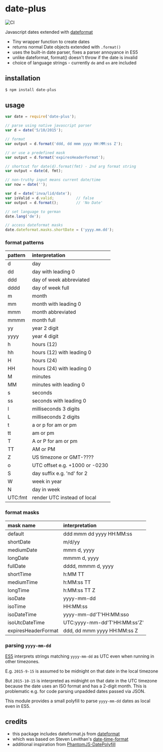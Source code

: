 # date-plus
![CI](https://github.com/jldec/date-plus/workflows/CI/badge.svg)

Javascript dates extended with [dateformat](https://www.npmjs.com/package/dateformat)

- Tiny wrapper function to create dates
- returns normal Date objects extended with `.format()`
- uses the built-in date parser, fixes a parser annoyance in ES5
- unlike dateformat, format() doesn't throw if the date is invalid
- choice of language strings - currently `de` and `en` are included

## installation

```sh
$ npm install date-plus
```

## usage

```javascript
var date = require('date-plus');

// parse using native javascript parser
var d = date('5/10/2015');

// format
var output = d.format('ddd, dd mmm yyyy HH:MM:ss Z');

// or use a predefined mask
var output = d.format('expiresHeaderFormat');

// shortcut for date(d).format(fmt) - 2nd arg format string
var output = date(d, fmt);

// non-truthy input means current date/time
var now = date('');

var d = date('inva/lid/date');
var isValid = d.valid;          // false
var output = d.format();        // 'No Date'

// set language to german
date.lang('de');

// access dateformat masks
date.dateformat.masks.shortDate = ('yyyy.mm.dd');
```

### format patterns

| pattern     | interpretation                  |
| :---------- | :------------------------------ |
| d           | day                             |
| dd          | day with leading 0              |
| ddd         | day of week abbreviated         |
| dddd        | day of week full                |
| m           | month                           |
| mm          | month with leading 0            |
| mmm         | month abbreviated               |
| mmmm        | month full                      |
| yy          | year 2 digit                    |
| yyyy        | year 4 digit                    |
| h           | hours (12)                      |
| hh          | hours (12) with leading 0       |
| H           | hours (24)                      |
| HH          | hours (24) with leading 0       |
| M           | minutes                         |
| MM          | minutes with leading 0          |
| s           | seconds                         |
| ss          | seconds with leading 0          |
| l           | milliseconds 3 digits           |
| L           | milliseconds 2 digits           |
| t           | a or p for am or pm             |
| tt          | am or pm                        |
| T           | A or P for am or pm             |
| TT          | AM or PM                        |
| Z           | US timezone or GMT-????         |
| o           | UTC offset e.g. +1000 or -0230  |
| S           | day suffix e.g. 'nd' for 2      |
| W           | week in year                    |
| N           | day in week                     |
| UTC:fmt     | render UTC instead of local     |

### format masks

| mask name             | interpretation                  |
| :-------------------- | :------------------------------ |
| default               | ddd mmm dd yyyy HH:MM:ss        |
| shortDate             | m/d/yy                          |
| mediumDate            | mmm d, yyyy                     |
| longDate              | mmmm d, yyyy                    |
| fullDate              | dddd, mmmm d, yyyy              |
| shortTime             | h:MM TT                         |
| mediumTime            | h:MM:ss TT                      |
| longTime              | h:MM:ss TT Z                    |
| isoDate               | yyyy-mm-dd                      |
| isoTime               | HH:MM:ss                        |
| isoDateTime           | yyyy-mm-dd'T'HH:MM:sso          |
| isoUtcDateTime        | UTC:yyyy-mm-dd'T'HH:MM:ss'Z'    |
| expiresHeaderFormat   | ddd, dd mmm yyyy HH:MM:ss Z     |


### parsing `yyyy-mm-dd`

[ES5](https://developer.mozilla.org/en-US/docs/Web/JavaScript/Reference/Global_Objects/Date/parse#ECMAScript_5_ISO-8601_format_support) interprets strings matching `yyyy-mm-dd` as UTC even when running in other timezones.

E.g. `2015-9-15` is assumed to be midnight on that date in the local timezone

But `2015-10-15` is interpreted as midnight on that date in the UTC timezone because the date uses an ISO format and has a 2-digit month.
This is problematic e.g. for code parsing unpadded dates passed via JSON.

This module provides a small polyfill to parse `yyyy-mm-dd` dates as local even in ES5.

## credits
- this package includes dateformat.js from  [dateformat](https://www.npmjs.com/package/dateformat)
- which was based on Steven Levithan's [date-time-format](http://blog.stevenlevithan.com/archives/date-time-format)
- additional inspiration from [PhantomJS-DatePolyfill](https://github.com/kbaltrinic/PhantomJS-DatePolyfill)
